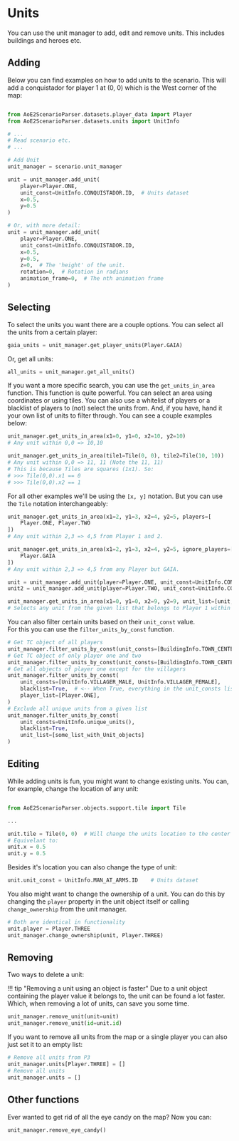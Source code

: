 # Units

You can use the unit manager to add, edit and remove units. This
includes buildings and heroes etc.

## Adding

Below you can find examples on how to add units to the scenario. This
will add a conquistador for player 1 at (0, 0) which is the West corner
of the map:

```py

from AoE2ScenarioParser.datasets.player_data import Player
from AoE2ScenarioParser.datasets.units import UnitInfo

# ... 
# Read scenario etc.
# ...

# Add Unit
unit_manager = scenario.unit_manager

unit = unit_manager.add_unit(
    player=Player.ONE,
    unit_const=UnitInfo.CONQUISTADOR.ID,  # Units dataset
    x=0.5,
    y=0.5
)

# Or, with more detail:
unit = unit_manager.add_unit(
    player=Player.ONE,
    unit_const=UnitInfo.CONQUISTADOR.ID,
    x=0.5,
    y=0.5,
    z=0,  # The 'height' of the unit. 
    rotation=0,  # Rotation in radians
    animation_frame=0,  # The nth animation frame
)
```

## Selecting

To select the units you want there are a couple options. You can select
all the units from a certain player:

```py
gaia_units = unit_manager.get_player_units(Player.GAIA)
```

Or, get all units:

```py
all_units = unit_manager.get_all_units()
```

If you want a more specific search, you can use the `get_units_in_area`
function. This function is quite powerful. You can select an area using
coordinates or using tiles. You can also use a whitelist of players or a
blacklist of players to (not) select the units from. And, if you have,
hand it your own list of units to filter through. You can see a couple
examples below:

```py
unit_manager.get_units_in_area(x1=0, y1=0, x2=10, y2=10)
# Any unit within 0,0 => 10,10

unit_manager.get_units_in_area(tile1=Tile(0, 0), tile2=Tile(10, 10))
# Any unit within 0,0 => 11, 11 (Note the 11, 11)
# This is because Tiles are squares (1x1). So: 
# >>> Tile(0,0).x1 == 0
# >>> Tile(0,0).x2 == 1
```

For all other examples we'll be using the ``[x, y]`` notation. But you can use the ``Tile`` notation interchangeably:

```py
unit_manager.get_units_in_area(x1=2, y1=3, x2=4, y2=5, players=[
    Player.ONE, Player.TWO
])
# Any unit within 2,3 => 4,5 from Player 1 and 2.

unit_manager.get_units_in_area(x1=2, y1=3, x2=4, y2=5, ignore_players=[
    Player.GAIA
])
# Any unit within 2,3 => 4,5 from any Player but GAIA.

unit = unit_manager.add_unit(player=Player.ONE, unit_const=UnitInfo.CONQUISTADOR.ID, x=5, y=1)
unit2 = unit_manager.add_unit(player=Player.TWO, unit_const=UnitInfo.CONQUISTADOR.ID, x=1, y=5)

unit_manager.get_units_in_area(x1=0, y1=0, x2=9, y2=9, unit_list=[unit, unit2], players=[Player.ONE])
# Selects any unit from the given list that belongs to Player 1 within 0,0 => 9,9.
```

You can also filter certain units based on their `unit_const` value.  
For this you can use the `filter_units_by_const` function.

```py
# Get TC object of all players
unit_manager.filter_units_by_const(unit_consts=[BuildingInfo.TOWN_CENTER.ID])
# Get TC object of only player one and two
unit_manager.filter_units_by_const(unit_consts=[BuildingInfo.TOWN_CENTER.ID], player_list=[Player.ONE, Player.TWO])
# Get all objects of player one except for the villagers
unit_manager.filter_units_by_const(
    unit_consts=[UnitInfo.VILLAGER_MALE, UnitInfo.VILLAGER_FEMALE],
    blacklist=True,  # <-- When True, everything in the unit_consts list will be excluded instead of included
    player_list=[Player.ONE],
)
# Exclude all unique units from a given list
unit_manager.filter_units_by_const(
    unit_consts=UnitInfo.unique_units(),
    blacklist=True,
    unit_list=[some_list_with_Unit_objects]
)
```

## Editing

While adding units is fun, you might want to change existing units. You
can, for example, change the location of any unit:

```py

from AoE2ScenarioParser.objects.support.tile import Tile

...

unit.tile = Tile(0, 0)  # Will change the units location to the center of tile 0,0
# Equivelant to:
unit.x = 0.5
unit.y = 0.5
```

Besides it's location you can also change the type of unit:

```py
unit.unit_const = UnitInfo.MAN_AT_ARMS.ID    # Units dataset
```

You also might want to change the ownership of a unit. You can do this by 
changing the `player` property in the unit object itself or calling 
`change_ownership` from the unit manager.

```py
# Both are identical in functionality
unit.player = Player.THREE
unit_manager.change_ownership(unit, Player.THREE)
```

## Removing

Two ways to delete a unit:

!!! tip "Removing a unit using an object is faster"
    Due to a unit object containing the player value it belongs to, 
    the unit can be found a lot faster. Which, when removing a lot of units,
    can save you some time.

```py
unit_manager.remove_unit(unit=unit)
unit_manager.remove_unit(id=unit.id)
```

If you want to remove all units from the map or a single player 
you can also just set it to an empty list:

```py
# Remove all units from P3
unit_manager.units[Player.THREE] = []
# Remove all units
unit_manager.units = []
```

## Other functions

Ever wanted to get rid of all the eye candy on the map? Now you can:

```py
unit_manager.remove_eye_candy()
```
